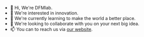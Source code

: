 - 👋 Hi, We're DFMlab.
- 👀 We're interested in innovation.
- 🌱 We're currently learning to make the world a better place.
- 💞️ We're looking to collaborate with you on your next big idea.
- 📫 You can to reach us via [our website](https://dfmlab.com).

<!---
DFMlab/DFMlab is a ✨ special ✨ repository because its `README.md` (this file) appears on your GitHub profile.
You can click the Preview link to take a look at your changes.
--->
